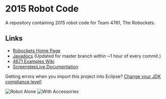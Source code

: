 2015 Robot Code
===============
A repository containing 2015 robot code for Team 4761, The Robockets.

Links
-----
 * [Robockets Home Page](http://www.robockets.org/)
 * [Javadocs](http://www.simonandrews.org/robot-javadocs/) (Updated for master branch within ~1 hour of every commit.)
 * [4671 Examples Wiki](https://github.com/Team4761/Examples/wiki)
 * [ScreenstepLive Documentation](http://wpilib.screenstepslive.com/s/4485)

Getting errors when you import this project into Eclipse? [Change your JDK compliance level!](https://developers.google.com/eclipse/docs/jdk_compliance)

![Robot Alone](http://www.robockets.org/wp-content/uploads/2015/02/4761-Robot-2015-2.jpg)
![With Accessories](http://www.robockets.org/wp-content/uploads/2015/02/4761-Robot-2015.jpg)
